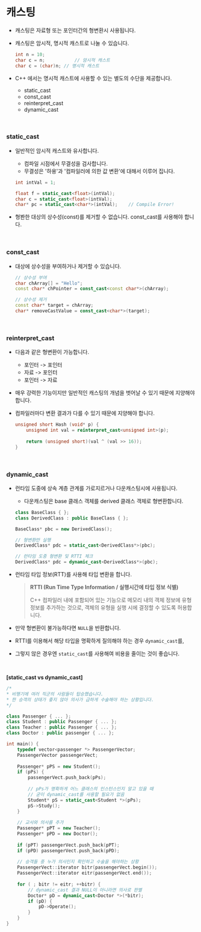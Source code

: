 # 캐스팅

* 캐스팅은 자료형 또는 포인터간의 형변환시 사용됩니다.

* 캐스팅은 암시적, 명시적 캐스트로 나눌 수 있습니다.

  ```c++
  int n = 10;
  char c = n;			// 암시적 캐스트
  char c = (char)n;	// 명시적 캐스트
  ```

* C++ 에서는 명시적 캐스트에 사용할 수 있는 별도의 수단을 제공합니다.

  * static_cast
  * const_cast
  * reinterpret_cast
  * dynamic_cast

<br>

### static_cast

* 일반적인 암시적 캐스트와 유사합니다.

  * 컴파일 시점에서 무결성을 검사합니다.
  * 무결성은 '하용'과 '컴파일러에 의한 값 변환'에 대해서 이루어 집니다.

  ```c++
  int intVal = 1;
  
  float f = static_cast<float>(intVal);
  char c = static_cast<float>(intVal);
  char* pc = static_cast<char*>(intVal);	// Compile Error!
  ```

* 형봔한 대상의 상수성(const)를 제거할 수 없습니다. const_cast를 사용해야 합니다.

<br>

### const_cast

* 대상에 상수성을 부여하거나 제거할 수 있습니다.

  ```c++
  // 상수성 부여
  char chArray[] = "Hello";
  const char* chPointer = const_cast<const char*>(chArray);
  
  // 상수성 제거
  const char* target = chArray;
  char* removeCastValue = const_cast<char*>(target);
  ```

<br>

### reinterpret_cast

* 다음과 같은 형변환이 가능합니다.

  * 포인터 -> 포인터
  * 자료 -> 포인터
  * 포인터 -> 자료

* 매우 강력한 기능이지만 일반적인 캐스팅의 개념을 벗어날 수 있기 때문에 지양해야 합니다.

* 컴파일러마다 변환 결과가 다를 수 있기 때문에 지양해야 합니다.

  ```c++
  unsigned short Hash (void* p) {
      unsigned int val = reinterpret_cast<unsigned int>(p);
      
      return (unsigned short)(val ^ (val >> 16));
  }
  ```

<br>

### dynamic_cast

* 런타임 도중에 상속 계층 관계를 가로지르거나 다운캐스팅시에 사용됩니다.

  * 다운캐스팅은 base 클래스 객체를 derived 클래스 객체로 형변환합니다.

  ```c++
  class BaseClass { };
  class DerivedClass : public BaseClass { };
  
  BaseClass* pbc = new DerivedClass();
  
  // 형변환만 실행
  DerivedClass* pdc = static_cast<DerivedClass*>(pbc);
  
  // 런타임 도중 형변환 및 RTTI 체크
  DerivedClass* pdc = dynamic_cast<DerivedClass*>(pbc);
  ```

* 런타임 타입 정보(RTT)를 사용해 타입 변환을 합니다.

  > **RTTI (Run Time Type Information / 실행시간에 타입 정보 식별)**
  >
  > C++ 컴파일러 내에 포함되어 있는 기능으로 메모리 내의 객체 정보에 유형 정보를 추가하는 것으로, 객체의 유형을 실행 시에 결정할 수 있도록 허용합니다. 

* 만약 형변환이 불가능하다면 `NULL`을 반환합니다.
* RTTI를 이용해서 해당 타입을 명확하게 질의해야 하는 경우 `dynamic_cast`를,
* 그렇지 않은 경우엔 `static_cast`를 사용해여 비용을 줄이는 것이 좋습니다.

<br>

**[static_cast vs dynamic_cast]**

```c++
/*
* 비행기에 여러 직군의 사람들이 탑승했습니다.
* 한 승객의 상태가 좋지 않아 의사가 급하게 수술해야 하는 상황입니다.
*/

class Passenger { ... };
class Student : public Passenger { ... };
class Teacher : public Passenger { ... };
class Doctor : public passenger { ... };

int main() {
    typedef vector<passenger *> PassengerVector;
    PassengerVector passengerVect;
    
    Passenger* pPS = new Student();
    if (pPs) {
        passengerVect.push_back(pPs);
        
        // pPs가 명확하게 어느 클래스의 인스턴스인지 알고 있을 때
        // 굳이 dynamic_cast를 사용할 필요가 없음
        Student* pS = static_cast<Student *>(pPs);
        pS->Study();
    }
    
    // 교사와 의사를 추가
    Passenger* pPT = new Teacher();
    Passenger* pPD = new Doctor();
    
    if (pPT) passengerVect.push_back(pPT);
    if (pPD) passengerVect.push_back(pPD);
    
    // 승객들 중 누가 의사인지 확인하고 수술을 해야하는 상황
    PassengerVect::iterator bitr(passengerVect.begin());
    PassengerVect::iterator eitr(passengerVect.end());
    
    for ( ; bitr != eitr; ++bitr) {
        // dynamic_cast 결과 NULL이 아니라면 의사로 판별
        Doctor* pD = dynamic_cast<Doctor *>(*bitr);
        if (pD) {
            pD->Operate();
        }
    }
}
```



